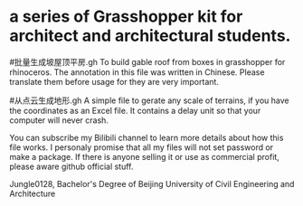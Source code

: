 # a series of Grasshopper kit for architect and architectural students.
#批量生成坡屋顶平房.gh
To build gable roof from boxes in grasshopper for rhinoceros.
The annotation in this file was written in Chinese. Please translate them before usage for they are very important. 

#从点云生成地形.gh
A simple file to gerate any scale of terrains, if you have the coordinates as an Excel file. 
It contains a delay unit so that your computer will never crash. 

You can subscribe my Bilibili channel to learn more details about how this file works. 
I personaly promise that all my files will not set password or make a package. 
If there is anyone selling it or use as commercial profit, please aware github official stuff. 

Jungle0128,
Bachelor's Degree of Beijing University of Civil Engineering and Architecture
